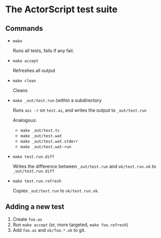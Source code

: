 The ActorScript test suite
==========================

Commands
--------

* `make`

   Runs all tests, fails if any fail.

* `make accept`

   Refreshes all output

* `make clean`

   Cleans

* `make _out/test.run` (within a subdirectory

   Runs `asc -r` on `test.as`, and writes the output to `_out/test.run`

   Analogous:

   - `make _out/test.tc`
   - `make _out/test.wat`
   - `make _out/test.wat.stderr`
   - `make _out/test.wat-run`

* `make test.run.diff`

   Writes the difference between `_out/test.run` and `ok/test.run.ok` to
   `_out/test.run.diff`

* `make test.run.refresh`

   Copies `_out/test.run` to `ok/test.run.ok`.


Adding a new test
-----------------

1. Create `foo.as`
2. Run `make accept` (or, more targeted, `make foo.refresh`)
3. Add `foo.as` and `ok/foo.*.ok` to git.
